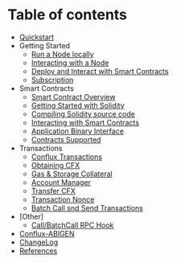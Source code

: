 # Table of contents
- [Quickstart](docs/quickstart.md)
- Getting Started
    - [Run a Node locally](docs/getting_started/run_node_locally.md)
    - [Interacting with a Node](docs/getting_started/interacting_with_node.md)
    - [Deploy and Interact with Smart Contracts](docs/getting_started/deploy_interact_smart_contracts.md)
    - [Subscription](docs/getting_started/pub_sub.md)
- Smart Contracts
    - [Smart Contract Overview](docs/smart_contracts/smart_contracts_overview.md)
    - [Getting Started with Solidity](docs/smart_contracts/getting_started_solidity.md)
    - [Compiling Solidity source code](docs/smart_contracts/compiling_solidity.md)
    - [Interacting with Smart Contracts](docs/smart_contracts/interacting_with_smart_contract.md)
    - [Application Binary Interface](docs/smart_contracts/application_binary_interface.md)
    - [Contracts Supported](docs/smart_contracts/contracts_supported.md)
- Transactions
    - [Conflux Transactions](docs/transactions/transactions.md)
    - [Obtaining CFX](docs/transactions/obtaining_ether.md)
    - [Gas & Storage Collateral](docs/transactions/gas_and_storage.md)
    - [Account Manager](docs/transactions/account_manager.md)
    - [Transfer CFX](docs/transactions/transfer_eth.md)
    - [Transaction Nonce](docs/transactions/transaction_nonce.md)
    - [Batch Call snd Send Transactions](docs/transactions/batch_call_and_send.md)
- [Other]
    - [Call/BatchCall RPC Hook](docs/other/middlewire.md)
- [Conflux-ABIGEN](docs/command_line_tools.md)
- [ChangeLog](changeLog.md)
- [References](docs/references.md)